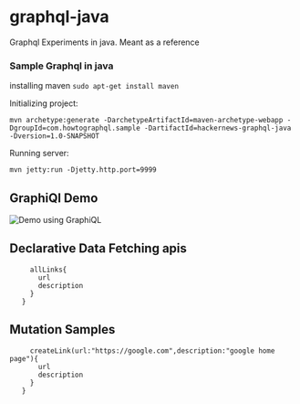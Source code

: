 # graphql-java
Graphql Experiments in java. Meant as a reference

### Sample Graphql in java

installing maven
```sudo apt-get install maven```

Initializing project:

```mvn archetype:generate -DarchetypeArtifactId=maven-archetype-webapp -DgroupId=com.howtographql.sample -DartifactId=hackernews-graphql-java -Dversion=1.0-SNAPSHOT```

Running server:

```mvn jetty:run -Djetty.http.port=9999```

## GraphiQl Demo

![Demo using GraphiQL](https://github.com/sudipbhandari126/graphql-java/blob/master/src/main/resources/images/graphiql.gif)

## Declarative Data Fetching apis

```{
     allLinks{
       url
       description
     }
   }
   ```


## Mutation Samples

```mutation createLink{
     createLink(url:"https://google.com",description:"google home page"){
       url
       description
     }
   }
   ```
   